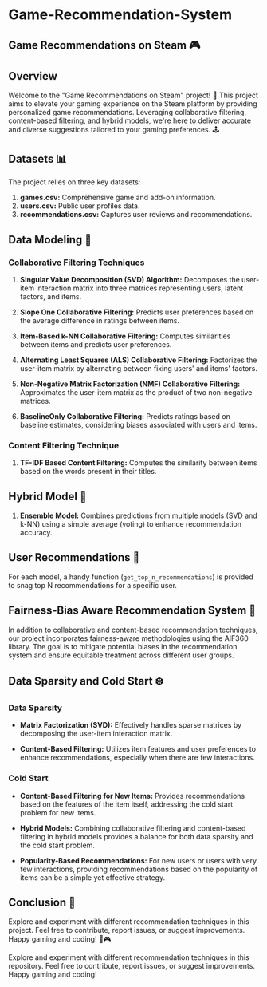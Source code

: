 # Game-Recommendation-System

## Game Recommendations on Steam 🎮

## Overview

Welcome to the "Game Recommendations on Steam" project! 🚀 This project aims to elevate your gaming experience on the Steam platform by providing personalized game recommendations. Leveraging collaborative filtering, content-based filtering, and hybrid models, we're here to deliver accurate and diverse suggestions tailored to your gaming preferences. 🕹️

## Datasets 📊

The project relies on three key datasets:

1. **games.csv:** Comprehensive game and add-on information.
2. **users.csv:** Public user profiles data.
3. **recommendations.csv:** Captures user reviews and recommendations.

## Data Modeling 🤖

### Collaborative Filtering Techniques

1. **Singular Value Decomposition (SVD) Algorithm:** Decomposes the user-item interaction matrix into three matrices representing users, latent factors, and items.

2. **Slope One Collaborative Filtering:** Predicts user preferences based on the average difference in ratings between items.

3. **Item-Based k-NN Collaborative Filtering:** Computes similarities between items and predicts user preferences.

4. **Alternating Least Squares (ALS) Collaborative Filtering:** Factorizes the user-item matrix by alternating between fixing users' and items' factors.

5. **Non-Negative Matrix Factorization (NMF) Collaborative Filtering:** Approximates the user-item matrix as the product of two non-negative matrices.

6. **BaselineOnly Collaborative Filtering:** Predicts ratings based on baseline estimates, considering biases associated with users and items.

### Content Filtering Technique

1. **TF-IDF Based Content Filtering:** Computes the similarity between items based on the words present in their titles.

## Hybrid Model 🔄

1. **Ensemble Model:** Combines predictions from multiple models (SVD and k-NN) using a simple average (voting) to enhance recommendation accuracy.

## User Recommendations 🌟

For each model, a handy function (`get_top_n_recommendations`) is provided to snag top N recommendations for a specific user.

## Fairness-Bias Aware Recommendation System 🤝

In addition to collaborative and content-based recommendation techniques, our project incorporates fairness-aware methodologies using the AIF360 library. The goal is to mitigate potential biases in the recommendation system and ensure equitable treatment across different user groups.

## Data Sparsity and Cold Start ❄️

### Data Sparsity

- **Matrix Factorization (SVD):** Effectively handles sparse matrices by decomposing the user-item interaction matrix.

- **Content-Based Filtering:** Utilizes item features and user preferences to enhance recommendations, especially when there are few interactions.

### Cold Start

- **Content-Based Filtering for New Items:** Provides recommendations based on the features of the item itself, addressing the cold start problem for new items.

- **Hybrid Models:** Combining collaborative filtering and content-based filtering in hybrid models provides a balance for both data sparsity and the cold start problem.

- **Popularity-Based Recommendations:** For new users or users with very few interactions, providing recommendations based on the popularity of items can be a simple yet effective strategy.

## Conclusion 🎉

Explore and experiment with different recommendation techniques in this project. Feel free to contribute, report issues, or suggest improvements. Happy gaming and coding! 🚀🎮


Explore and experiment with different recommendation techniques in this repository. Feel free to contribute, report issues, or suggest improvements. Happy gaming and coding!

